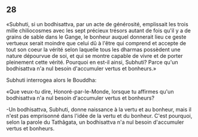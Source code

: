 ## 28
«Subhuti, si un bodhisattva, par un acte de générosité, emplissait les trois mille chiliocosmes avec les sept précieux trésors autant de fois qu'il y a de grains de sable dans le Gange, le bonheur auquel donnerait lieu ce geste vertueux serait moindre que celui dû à l'être qui comprend et accepte de tout son coeur la vérité selon laquelle tous les dharmas possèdent une nature dépourvue de soi, et qui se montre capable de vivre et de porter pleinement cette vérité. Pourquoi en est-il ainsi, Subhuti? Parce qu'un bodhisattva n'a nul besoin d'accumuler vertus et bonheurs.»

Subhuti interrogea alors le Bouddha:

«Que veux-tu dire, Honoré-par-le-Monde, lorsque tu affirmes qu'un bodhisattva n'a nul besoin d'accumuler vertus et bonheurs?

-Un bodhisattva, Subhuti, donne naissance à la vertu et au bonheur, mais il n'est pas emprisonné dans l'idée de la vertu et du bonheur. C'est pourquoi, selon la parole du Tathâgata, un bodhisattva n'a nul besoin d'accumuler vertus et bonheurs.